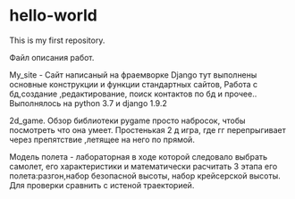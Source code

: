 # hello-world
This is my first repository.

Файл описания работ.

My_site - Сайт написаный на фраемворке Django тут выполнены основные конструкции и функции стандартных сайтов, Работа с бд,создание ,редактирование, поиск контактов по бд и прочее.. Выполнялось на python 3.7 и django 1.9.2

2d_game. Обзор библиотеки pygame просто набросок, чтобы посмотреть что она умеет. Простенькая 2 д игра, где гг перепрыгивает через препятствие ,летящее на него по прямой.

Модель полета - лабораторная в ходе которой следовало выбрать самолет, его характеристики и математически расчитать 3 этапа его полета:разгон,набор безопасной высоты, набор крейсерской высоты. Для проверки сравнить с истеной траекторией.

